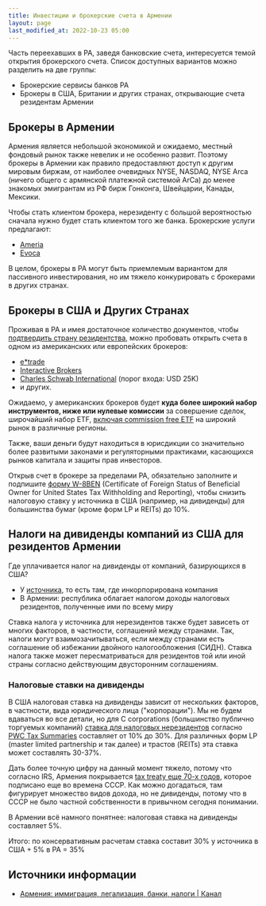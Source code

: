 ```yaml
---
title: Инвестиции и брокерские счета в Армении
layout: page
last_modified_at: 2022-10-23 05:00
---
```


Часть переехавших в РА, заведя банковские счета, интересуется темой открытия брокерского счета. Список доступных вариантов можно разделить на две группы:

- Брокерские сервисы банков РА
- Брокеры в США, Британии и других странах, открывающие счета резидентам Армении

## Брокеры в Армении

Армения является небольшой экономикой и ожидаемо, местный фондовый рынок также невелик и не особенно развит. Поэтому брокеры в Армении как правило предоставляют доступ к другим мировым биржам, от наиболее очевидных NYSE, NASDAQ, NYSE Arca (ничего общего с армянской платежной системой ArCa) до менее знакомых эмигрантам из РФ бирж Гонконга, Швейцарии, Канады, Мексики.

Чтобы стать клиентом брокера, нерезиденту с большой вероятностью сначала нужно будет стать клиентом того же банка. Брокерские услуги предлагают:

- [Ameria](https://ameriabank.am/ru/инвестиционныибанк/операции/брокерскиеуслуги#FAQ)
- [Evoca](https://www.evoca.am/ru/investment-services)

В целом, брокеры в РА могут быть приемлемым вариантом для пассивного инвестирования, но им тяжело конкурировать с брокерами в других странах.

## Брокеры в США и Других Странах

Проживая в РА и имея достаточное количество документов, чтобы [подтвердить страну резидентства](../documents/proof-of-residence.md), можно пробовать открыть счета в одном из американских или европейских брокеров:

- [e*trade](https://us.etrade.com/home/welcome-back)
- [Interactive Brokers](https://gdcdyn.interactivebrokers.com/Universal/Application)
- [Charles Schwab International](https://international.schwab.com/open-account-intro) (порог входа: USD 25K)
- и других.

Ожидаемо, у американских брокеров будет **куда более широкий набор инструментов, ниже или нулевые комиссии** за совершение сделок, широчайший набор ETF, [включая commission free ETF](https://etfdb.com/type/commission-free/all/) на широкий рынок в различные регионы.

Также, ваши деньги будут находиться в юрисдикции со значительно более развитыми законами и регуляторными практиками, касающихся рынков капитала и защиты прав инвесторов.

Открыв счет в брокере за пределами РА, обязательно заполните и подпишите [форму W-8BEN](https://www.irs.gov/pub/irs-pdf/fw8ben.pdf) (Certificate of Foreign Status of Beneficial Owner for United States Tax Withholding and Reporting), чтобы снизить налоговую ставку у источника в США (например, на дивиденды) для большинства бумаг (кроме форм LP и REITs) до 10%.

## Налоги на дивиденды компаний из США для резидентов Армении

Где уплачивается налог на дивиденды от компаний, базирующихся в США?

- У [источника](https://www.investopedia.com/ask/answers/06/nonusresidenttax.asp), то есть там, где инкорпорирована компания
- В Армении: республика облагает налогом доходы налоговых резидентов, полученные ими по всему миру

Ставка налога у источника для нерезидентов также будет зависеть от многих факторов, в частности, соглашений между странами. Так, налоги могут взаимозачитываться, если между странами есть соглашение об избежании двойного налогообложения (СИДН). Ставка налога также может пересматриваться для резидентов той или иной страны согласно действующим двусторонним соглашениям.

### Налоговые ставки на дивиденды

В США налоговая ставка на дивиденды зависит от нескольких факторов, в частности, вида юридического лица ("корпорации"). Мы не будем вдаваться во все детали, но для C corporations (большинство публично торгуемых компаний) [ставка для налоговых нерезидентов](https://www.irs.gov/pub/irs-pdf/p519.pdf) согласно [PWC Tax Summaries](https://taxsummaries.pwc.com/united-states/corporate/withholding-taxes) составляет от 10% до 30%. Для различных форм LP (master limited partnership и так далее) и трастов (REITs) эта ставка может составлять 30-37%.

Дать более точную цифру на данный момент тяжело, потому что согласно IRS, Армения покрывается [tax treaty еще 70-х годов](https://www.irs.gov/businesses/international-businesses/armenia-tax-treaty-documents), которое подписано еще во времена СССР. Как можно догадаться, там фигурирует множество видов дохода, но не дивиденды, потому что в СССР не было частной собственности в привычном сегодня понимании.

В Армении всё намного понятнее: налоговая ставка на дивиденды составляет 5%.

Итого: по консервативным расчетам ставка составит 30% у источника в США + 5% в РА = 35%

## Источники информации

- [Армения: иммиграция, легализация, банки, налоги \| Канал](https://t.me/am_banking_and_residency)
